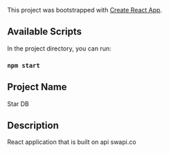 This project was bootstrapped with [Create React App](https://github.com/facebook/create-react-app).

## Available Scripts

In the project directory, you can run:

### `npm start`

## Project Name
Star DB

## Description
React application that is built on api swapi.co